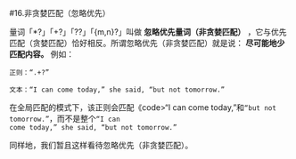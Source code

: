 #16.非贪婪匹配（忽略优先）

  量词「*?」「+?」「??」「{m,n}?」叫做 __忽略优先量词（非贪婪匹配）__ ，它与优先匹配（贪婪匹配）恰好相反。所谓忽略优先（非贪婪匹配）就是说：
 __尽可能地少匹配内容。__ 例如：

```
正则：“.+?”

文本：“I can come today,” she said, “but not tomorrow.”
```

  在全局匹配的模式下，该正则会匹配《code>“I can come today,”</code>和<code>“but not tomorrow.”</code>，而不是整个<code>“I can come today,” she said, “but not tomorrow.”</code>
  
  同样地，我们暂且这样看待忽略优先（非贪婪匹配）。

